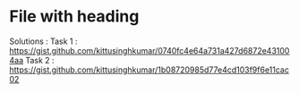 # File with heading

Solutions :
Task 1 : <https://gist.github.com/kittusinghkumar/0740fc4e64a731a427d6872e431004aa>
Task 2 : <https://gist.github.com/kittusinghkumar/1b08720985d77e4cd103f9f6e11cac02>

